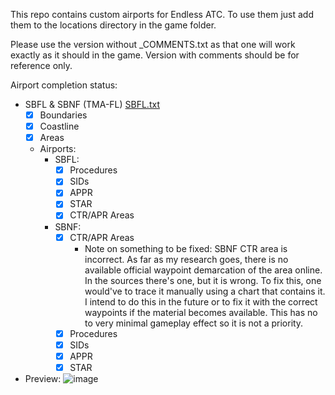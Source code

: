 This repo contains custom airports for Endless ATC. To use them just add them to the locations directory in the game folder.

Please use the version without _COMMENTS.txt as that one will work exactly as it should in the game. Version with comments should be for reference only.

Airport completion status:

- SBFL & SBNF (TMA-FL) [SBFL.txt](https://github.com/Eitz/endless-atc-airports/blob/main/SBFL.txt)
  - [x] Boundaries
  - [x] Coastline
  - [x] Areas
  - Airports:
    - SBFL:
      - [x] Procedures
      - [x] SIDs
      - [x] APPR
      - [x] STAR
      - [x] CTR/APR Areas
    - SBNF:
      - [X] CTR/APR Areas
        - Note on something to be fixed: SBNF CTR area is incorrect. As far as my research goes, there is no available official waypoint demarcation of the area online. In the sources there's one, but it is wrong. To fix this, one would've to trace it manually using a chart that contains it. I intend to do this in the future or to fix it with the correct waypoints if the material becomes available. This has no to very minimal gameplay effect so it is not a priority.
      - [x] Procedures
      - [x] SIDs
      - [x] APPR
      - [x] STAR
- Preview:
  ![image](https://github.com/user-attachments/assets/1fb4eff6-a991-403c-8379-ec89a83cf5be)
